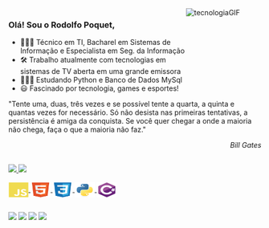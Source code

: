 <div>
<img align="right" alt="tecnologiaGIF" src="https://media3.giphy.com/media/hfHQ2v23NW5kTW15PM/200w.gif?cid=82a1493bum0i2x3lvclbmhlkuvr3aazr8t78oz4qdu6ivhzi&rid=200w.gif&ct=g" height="150" width="150">
</div>


### Olá! Sou o Rodolfo Poquet,

- 👨🏼‍🎓 Técnico em TI, Bacharel em Sistemas de Informação e Especialista em Seg. da Informação
- 🛠️ Trabalho atualmente com tecnologias em sistemas de TV aberta em uma grande emissora
- 🧑🏻‍🎓 Estudando Python e Banco de Dados MySql 
- 😃 Fascinado por tecnologia, games e esportes!

"Tente uma, duas, três vezes e se possível tente a quarta, a quinta e quantas vezes for necessário. Só não desista nas primeiras tentativas, a persistência é amiga da conquista. Se você quer chegar a onde a maioria não chega, faça o que a maioria não faz." 

<div align='right'>
  <i>Bill Gates</i>
</div>

  ##

<div>
  <a href="https://github.com/rodolfopoquet">
  <img height="180em" src="https://github-readme-stats.vercel.app/api?username=rodolfopoquet&show_icons=true&theme=dark&include_all_commits=true&count_private=true"/>
  <img height="180em" src="https://github-readme-stats.vercel.app/api/top-langs/?username=rodolfopoquet&layout=compact&langs_count=7&theme=dark"/>
</div>
<div style="display: inline_block"><br>
  <img align="center" alt="Rodolfo-Js" height="30" width="40" src="https://raw.githubusercontent.com/devicons/devicon/master/icons/javascript/javascript-plain.svg">
  <img align="center" alt="Rodolfo-HTML" height="30" width="40" src="https://raw.githubusercontent.com/devicons/devicon/master/icons/html5/html5-original.svg">
  <img align="center" alt="Rodolfo-CSS" height="30" width="40" src="https://raw.githubusercontent.com/devicons/devicon/master/icons/css3/css3-original.svg">
  <img align="center" alt="Rodolfo-Python" height="30" width="40" src="https://raw.githubusercontent.com/devicons/devicon/master/icons/python/python-original.svg">
  <img align="center" alt="Rodolfo-Csharp" height="30" width="40" src="https://raw.githubusercontent.com/devicons/devicon/master/icons/csharp/csharp-original.svg">
</div>  

  ##
  
<div> 
  <a href="https://www.instagram.com/rodolfop_s/" target="_blank"><img src="https://img.shields.io/badge/Instagram-E4405F?style=for-the-badge&logo=instagram&logoColor=white" target="_blank"></a>
  <a href="https://www.facebook.com/rodolfo.psantos" target="_blank"><img src="https://img.shields.io/badge/Facebook-1877F2?style=for-the-badge&logo=facebook&logoColor=white" target="_blank"></a>
  <a href = "mailto:rodolfopoquet@gmail.com"><img src="https://img.shields.io/badge/Gmail-D14836?style=for-the-badge&logo=gmail&logoColor=white" target="_blank"></a>
  <a href="https://www.linkedin.com/in/rodolfopoquet/" target="_blank"><img src="https://img.shields.io/badge/LinkedIn-0077B5?style=for-the-badge&logo=linkedin&logoColor=white" target="_blank"></a>  
  
</div>

